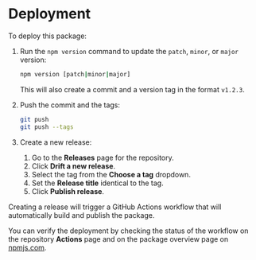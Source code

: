 # Deployment

To deploy this package:

1. Run the `npm version` command to update the `patch`, `minor`, or `major` version:

    ```sh
    npm version [patch|minor|major]
    ```

    This will also create a commit and a version tag in the format `v1.2.3`.

2. Push the commit and the tags:

    ```sh
    git push
    git push --tags
    ```

3. Create a new release:

    1. Go to the **Releases** page for the repository.
    2. Click **Drift a new release**.
    3. Select the tag from the **Choose a tag** dropdown.
    4. Set the **Release title** identical to the tag.
    5. Click **Publish release**.

Creating a release will trigger a GitHub Actions workflow that will automatically build and publish the package.

You can verify the deployment by checking the status of the workflow on the repository **Actions** page and on the package overview page on [npmjs.com](https://npmjs.com).
